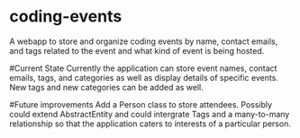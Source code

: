# coding-events
A webapp to store and organize coding events by name, contact emails, and tags related to the event and what kind of event is being hosted.

#Current State
Currently the application can store event names, contact emails, tags, and categories as well as display details of specific events. New tags and new categories can be added as well.

#Future improvements
Add a Person class to store attendees. Possibly could extend AbstractEntity and could intergrate Tags and a many-to-many relationship so that the application caters to interests of a particular person.
